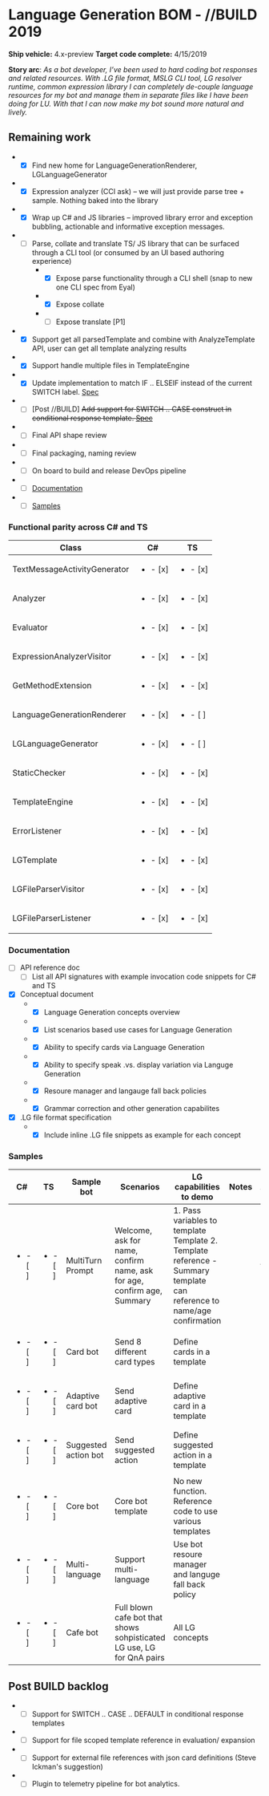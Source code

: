 # Language Generation BOM - //BUILD 2019
**Ship vehicle:** 4.x-preview
**Target code complete:** 4/15/2019

**Story arc**: _As a bot developer, I’ve been used to hard coding bot responses and related resources. With .LG file format, MSLG CLI tool, LG resolver runtime, common expression library I can completely de-couple language resources for my bot and manage them in separate files like I have been doing for LU. With that I can now make my bot sound more natural and lively.​_

## Remaining work
- - [X] Find new home for LanguageGenerationRenderer, LGLanguageGenerator
- - [X] Expression analyzer (CCI ask) – we will just provide parse tree + sample. Nothing baked into the library​
- - [X] Wrap up C# and JS libraries – improved library error and exception bubbling, actionable and informative exception messages.​
- - [ ] Parse, collate and translate TS/ JS library that can be surfaced through a CLI tool (or consumed by an UI based authoring experience)
    - - [X] Expose parse functionality through a CLI shell (snap to new one CLI spec from Eyal)
    - - [X] Expose collate
    - - [ ] Expose translate [P1]
- - [X] Support get all parsedTemplate and combine with AnalyzeTemplate API, user can get all template analyzing results
- - [X] Support handle multiple files in TemplateEngine
- - [X] Update implementation to match IF .. ELSEIF instead of the current SWITCH label. [Spec](https://microsoft-my.sharepoint.com/:w:/p/vkannan/ERMS_VL3nEBIhNwlgYAmv-8BIUP3WCM3-XSY-fETqjFOxw?e=0f8zYA)
- - [ ] [Post //BUILD] ~~Add support for SWITCH .. CASE construct in conditional response template. [Spec](https://microsoft-my.sharepoint.com/:w:/p/vkannan/ERMS_VL3nEBIhNwlgYAmv-8BIUP3WCM3-XSY-fETqjFOxw?e=0f8zYA)~~
- - [ ] Final API shape review
- - [ ] Final packaging, naming review
- - [ ] On board to build and release DevOps pipeline
- - [ ] [Documentation](#Documentation)
- - [ ] [Samples](#Samples)

### Functional parity across C# and TS

|           Class              |         C#             |          TS            |
|------------------------------|------------------------|------------------------|
| TextMessageActivityGenerator |<ul><li>- [x] </li></ul>|<ul><li>- [x] </li></ul>|
| Analyzer                     |<ul><li>- [x] </li></ul>|<ul><li>- [x] </li></ul>|
| Evaluator                    |<ul><li>- [x] </li></ul>|<ul><li>- [x] </li></ul>|
| ExpressionAnalyzerVisitor    |<ul><li>- [x] </li></ul>|<ul><li>- [x] </li></ul>|
| GetMethodExtension           |<ul><li>- [x] </li></ul>|<ul><li>- [x] </li></ul>|
| LanguageGenerationRenderer   |<ul><li>- [x] </li></ul>|<ul><li>- [ ] </li></ul>|
| LGLanguageGenerator          |<ul><li>- [x] </li></ul>|<ul><li>- [ ] </li></ul>|
| StaticChecker                |<ul><li>- [x] </li></ul>|<ul><li>- [x] </li></ul>|
| TemplateEngine               |<ul><li>- [x] </li></ul>|<ul><li>- [x] </li></ul>|
| ErrorListener                |<ul><li>- [x] </li></ul>|<ul><li>- [x] </li></ul>|
| LGTemplate                   |<ul><li>- [x] </li></ul>|<ul><li>- [x] </li></ul>|
| LGFileParserVisitor          |<ul><li>- [x] </li></ul>|<ul><li>- [x] </li></ul>|
| LGFileParserListener         |<ul><li>- [x] </li></ul>|<ul><li>- [x] </li></ul>|

### Documentation
- [ ] API reference doc
    - [ ] List all API signatures with example invocation code snippets for C# and TS
- [x] Conceptual document
    - - [x] Language Generation concepts overview
    - - [x] List scenarios based use cases for Language Generation
    - - [x] Ability to specify cards via Language Generation
    - - [x] Ability to specify speak .vs. display variation via Languge Generation
    - - [x] Resoure manager and langauge fall back policies
    - - [x] Grammar correction and other generation capabilites
- [x] .LG file format specification
    - - [x] Include inline .LG file snippets as example for each concept
### Samples

|C#|TS| Sample bot	| Scenarios	 | LG capabilities to demo	| Notes	| Bot/LG Template |
|--|--|---------------|------------|--------------------------|-------|-----------------|
|<ul><li>- [ ] </li></ul>|<ul><li>- [ ] </li></ul>| MultiTurn Prompt	| Welcome, ask for name, confirm name, ask for age, confirm age, Summary	|1. Pass variables to template Template 2. Template reference - Summary template can reference to name/age confirmation | | template |
|<ul><li>- [ ] </li></ul>|<ul><li>- [ ] </li></ul>| Card bot	| Send 8 different card types	| Define cards in a template |	|	Template |
|<ul><li>- [ ] </li></ul>|<ul><li>- [ ] </li></ul>| Adaptive card bot	| Send adaptive card	| Define adaptive card in a template	|	|Template|
|<ul><li>- [ ] </li></ul>|<ul><li>- [ ] </li></ul>| Suggested action bot	| Send suggested action	 |Define suggested action in a template	|  |	Template|	
|<ul><li>- [ ] </li></ul>|<ul><li>- [ ] </li></ul>| Core bot	| Core bot template	|No new function. Reference code to use various templates | |	Optional|	
|<ul><li>- [ ] </li></ul>|<ul><li>- [ ] </li></ul>| Multi-language	| Support multi-language	| Use bot resoure manager and languge fall back policy |	|	Bot |
|<ul><li>- [ ] </li></ul>|<ul><li>- [ ] </li></ul>|Cafe bot | Full blown cafe bot that shows sohpisticated LG use, LG for QnA pairs | All LG concepts | | Bot |

## Post BUILD backlog
- - [ ] Support for SWITCH .. CASE .. DEFAULT in conditional response templates
- - [ ] Support for file scoped template reference in evaluation/ expansion
- - [ ] Support for external file references with json card definitions (Steve Ickman's suggestion)
- - [ ] Plugin to telemetry pipeline for bot analytics.
